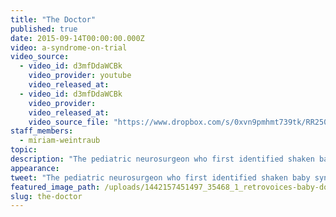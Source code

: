 ```yaml
---
title: "The Doctor"
published: true
date: 2015-09-14T00:00:00.000Z
video: a-syndrome-on-trial
video_source:
  - video_id: d3mfDdaWCBk
    video_provider: youtube
    video_released_at:
  - video_id: d3mfDdaWCBk
    video_provider:
    video_released_at:
    video_source_file: "https://www.dropbox.com/s/0xvn9pmhmt739tk/RR250_RR_VOICE_DR_NORMAN_09_11_2015-H264_1080p.mov?dl=0"
staff_members:
  - miriam-weintraub
topic:
description: "The pediatric neurosurgeon who first identified shaken baby syndrome has a surprising take on the very syndrome he's credited with discovering."
appearance:
tweet: "The pediatric neurosurgeon who first identified shaken baby syndrome has a surprising take on the very syndrome he's credited with discovering."
featured_image_path: /uploads/1442157451497_35468_1_retrovoices-baby-doctor.jpg
slug: the-doctor
---
```


